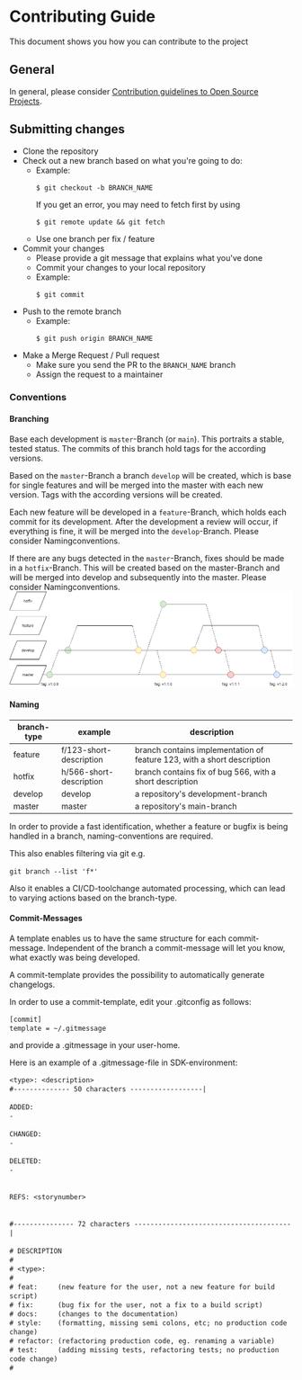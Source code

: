 # Contributing Guide

This document shows you how you can contribute to the project

## General

In general, please consider [Contribution guidelines to Open Source Projects](http://www.contribution-guide.org/#).

## Submitting changes

- Clone the repository
- Check out a new branch based on what you're going to do:
  - Example:
    ````
    $ git checkout -b BRANCH_NAME
    ````
    If you get an error, you may need to fetch first by using
    ````
    $ git remote update && git fetch
    ````
  - Use one branch per fix / feature
- Commit your changes
  - Please provide a git message that explains what you've done
  - Commit your changes to your local repository
  - Example:
    ````
    $ git commit
    ````
- Push to the remote branch
  - Example:
    ````
    $ git push origin BRANCH_NAME
    ````
- Make a Merge Request / Pull request
  - Make sure you send the PR to the <code>BRANCH_NAME</code> branch
  - Assign the request to a maintainer

### Conventions

#### Branching

Base each development is ```master```-Branch (or ```main```). This portraits a stable, tested status. The commits of this branch hold tags for the according versions.

Based on the ```master```-Branch a branch ```develop``` will be created, which is base for single features and will be merged into the master with each new version. Tags with the according versions will be created.

Each new feature will be developed in a ```feature```-Branch, which holds each commit for its development. After the development a review will occur, if everything is fine, it will be merged into the ```develop```-Branch. Please consider Namingconventions.

If there are any bugs detected in the ```master```-Branch, fixes should be made in a ```hotfix```-Branch. This will be created based on the master-Branch and will be merged into develop and subsequently into the master. Please consider Namingconventions.
![Branching-Modell](docs/images/SDK_Branching_Modell.png)

#### Naming

| branch-type | example                 | description                                                             |
|-------------|-------------------------|-------------------------------------------------------------------------|
| feature     | f/123-short-description | branch contains implementation of feature 123, with a short description |
| hotfix      | h/566-short-description | branch contains fix of bug 566, with a short description                |
| develop     | develop                 | a repository's development-branch                                       |
| master      | master                  | a repository's main-branch                                              |

In order to provide a fast identification, whether a feature or bugfix is being handled in a branch, naming-conventions are required.

This also enables filtering via git e.g.

```git branch --list 'f*'```

Also it enables a CI/CD-toolchange automated processing, which can lead to varying actions based on the branch-type.

#### Commit-Messages

A template enables us to have the same structure for each commit-message. Independent of the branch a commit-message will let you know, what exactly was being developed.

A commit-template provides the possibility to automatically generate changelogs.

In order to use a commit-template, edit your .gitconfig as follows:

```
[commit]
template = ~/.gitmessage
```
and provide a .gitmessage in your user-home.

Here is an example of a .gitmessage-file in SDK-environment:

```
<type>: <description>
#-------------- 50 characters ------------------|
 
ADDED:
-
 
CHANGED:
-
 
DELETED:
-
 
 
REFS: <storynumber>
 
 
#--------------- 72 characters ---------------------------------------|
 
# DESCRIPTION
#
# <type>:
#
# feat:     (new feature for the user, not a new feature for build script)
# fix:      (bug fix for the user, not a fix to a build script)
# docs:     (changes to the documentation)
# style:    (formatting, missing semi colons, etc; no production code change)
# refactor: (refactoring production code, eg. renaming a variable)
# test:     (adding missing tests, refactoring tests; no production code change)
#
```
